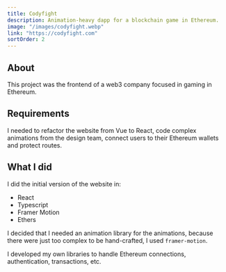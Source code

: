 ```yaml
---
title: Codyfight
description: Animation-heavy dapp for a blockchain game in Ethereum.
image: "/images/codyfight.webp"
link: "https://codyfight.com"
sortOrder: 2
---
```


## About
This project was the frontend of a web3 company focused in gaming in Ethereum.

## Requirements

I needed to refactor the website from Vue to React, code complex animations from the design team, connect users to their Ethereum wallets and protect routes.

## What I did

I did the initial version of the website in:
- React
- Typescript
- Framer Motion
- Ethers

I decided that I needed an animation library for the animations, because there were just too complex to be hand-crafted, I used `framer-motion`.

I developed my own libraries to handle Ethereum connections, authentication, transactions, etc.
